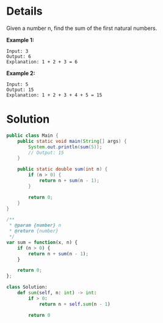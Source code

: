 # Details

Given a number n, find the sum of the first natural numbers.

**Example 1:**

```
Input: 3
Output: 6
Explanation: 1 + 2 + 3 = 6
```

**Example 2:**

```
Input: 5
Output: 15 
Explanation: 1 + 2 + 3 + 4 + 5 = 15
```

# Solution

```java
public class Main {
	public static void main(String[] args) {
		System.out.println(sum(5));
		// Output: 15
	}

	public static double sum(int n) {
		if (n > 0) {
			return n + sum(n - 1);
		}

		return 0;
	}
}
```

```javascript
/**
 * @param {number} n
 * @return {number}
 */
var sum = function(x, n) {
    if (n > 0) {
        return n + sum(n - 1);
    }

	return 0;
};
```

```python
class Solution:
    def sum(self, n: int) -> int:
        if > 0:
            return n + self.sum(n - 1)

		return 0
```